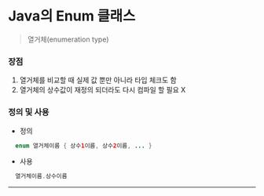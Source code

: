 # Java의 Enum 클래스
> 열거체(enumeration type)     

### 장점   
1. 열거체를 비교할 때 실제 값 뿐만 아니라 타입 체크도 함
2. 열거체의 상수값이 재정의 되더라도 다시 컴파일 할 필요 X     

### 정의 및 사용
- 정의    
```java
  enum 열거체이름 { 상수1이름, 상수2이름, ... }
```     

- 사용    
```java 
  열거체이름.상수이름
```    
----     


